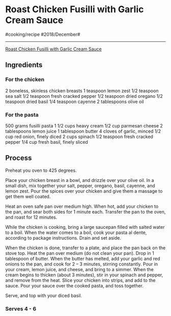 # Roast Chicken Fusilli with Garlic Cream Sauce
#cooking/recipe #2018/December#
- - - -
[Roast Chicken Fusilli with Garlic Cream Sauce](https://dennistheprescott.com/2015/09/21/roast-chicken-fusilli-with-garlic-cream-sauce/)

## Ingredients
### For the chicken
2 boneless, skinless chicken breasts
1 teaspoon lemon zest
1/2 teaspoon sea salt
1/2 teaspoon fresh cracked pepper
1/2 teaspoon dried oregano
1/2 teaspoon dried basil
1/4 teaspoon cayenne
2 tablespoons olive oil

### For the pasta
500 grams fusilli pasta
1 1/2 cups heavy cream
1/2 cup parmesan cheese
2 tablespoons lemon juice
1 tablespoon butter
4 cloves of garlic, minced
1/2 cup red onion, finely diced
2 cups spinach
1/2 teaspoon fresh cracked pepper
1/4 cup fresh basil, finely sliced

## Process
Preheat you oven to 425 degrees.

Place your chicken breast in a bowl, and drizzle over your olive oil. In a small dish, mix together your salt, pepper, oregano, basil, cayenne, and lemon zest. Pour the spices over your chicken and give them a massage to get them well coated.

Heat an oven safe pan over medium high. When hot, add your chicken to the pan, and sear both sides for 1 minute each. Transfer the pan to the oven, and roast for 12 minutes.

While the chicken is cooking, bring a large saucepan filled with salted water to a boil. When the water comes to a boil, cook your pasta al dente, according to package instructions. Drain and set aside.

When the chicken is done, transfer to a plate, and place the pan back on the stove top. Heat the pan over medium (do not clean your pan). Drop in 1 tablespoon of butter. When the butter has melted, add your garlic and red onions to the pan, and cook for 2 – 3 minutes, stirring constantly. Pour in your cream, lemon juice, and cheese, and bring to a simmer. When the cream begins to thicken (about 3 minutes), stir in your spinach and pepper, and remove from the heat. Slice your chicken into strips, and add to the sauce. Pour your sauce over the cooked pasta, and toss together.

Serve, and top with your diced basil.

### Serves 4 - 6